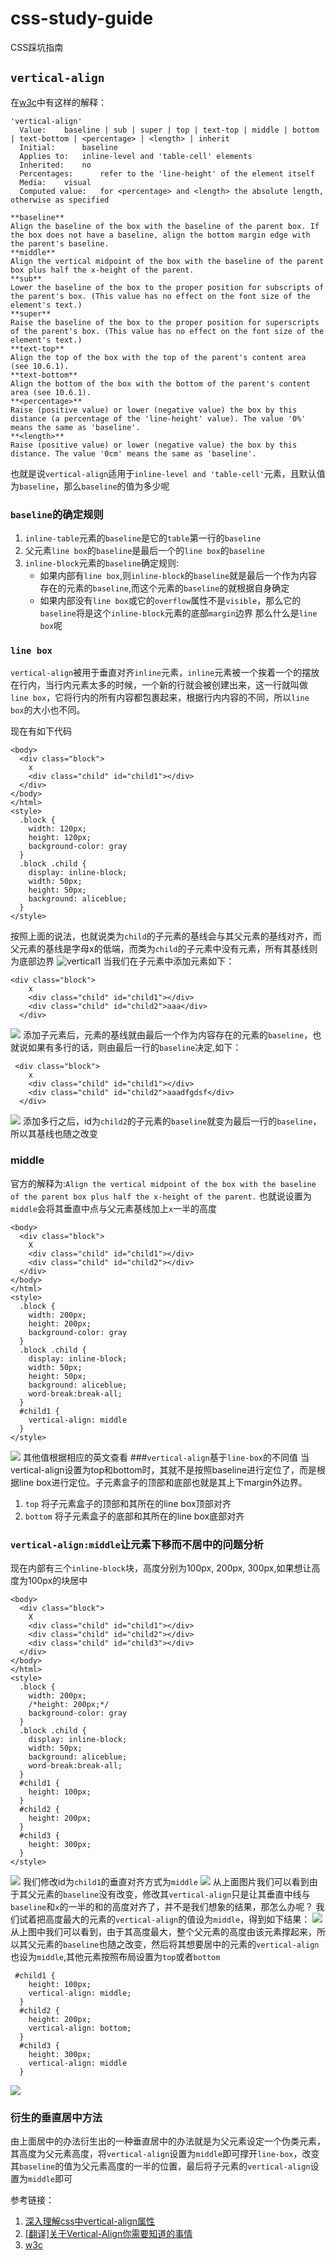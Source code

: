 # css-study-guide
CSS踩坑指南
 ## `vertical-align`
在[w3c](https://www.w3.org/TR/CSS21/visudet.html#propdef-vertical-align)中有这样的解释：
```
'vertical-align'
  Value:  	baseline | sub | super | top | text-top | middle | bottom | text-bottom | <percentage> | <length> | inherit
  Initial:  	baseline
  Applies to:  	inline-level and 'table-cell' elements
  Inherited:  	no
  Percentages:  	refer to the 'line-height' of the element itself
  Media:  	visual
  Computed value:  	for <percentage> and <length> the absolute length, otherwise as specified

**baseline**
Align the baseline of the box with the baseline of the parent box. If the box does not have a baseline, align the bottom margin edge with the parent's baseline.
**middle**
Align the vertical midpoint of the box with the baseline of the parent box plus half the x-height of the parent.
**sub**
Lower the baseline of the box to the proper position for subscripts of the parent's box. (This value has no effect on the font size of the element's text.)
**super**
Raise the baseline of the box to the proper position for superscripts of the parent's box. (This value has no effect on the font size of the element's text.)
**text-top**
Align the top of the box with the top of the parent's content area (see 10.6.1).
**text-bottom**
Align the bottom of the box with the bottom of the parent's content area (see 10.6.1).
**<percentage>**
Raise (positive value) or lower (negative value) the box by this distance (a percentage of the 'line-height' value). The value '0%' means the same as 'baseline'.
**<length>**
Raise (positive value) or lower (negative value) the box by this distance. The value '0cm' means the same as 'baseline'.

```
也就是说`vertical-align`适用于`inline-level and 'table-cell'`元素，且默认值为`baseline`，那么`baseline`的值为多少呢
 ### `baseline`的确定规则
 1. `inline-table`元素的`baseline`是它的`table`第一行的`baseline`
 2. 父元素`line box`的`baseline`是最后一个的`line box`的`baseline`
 3. `inline-block`元素的`baseline`确定规则:
    - 如果内部有`line box`,则`inline-block`的`baseline`就是最后一个作为内容存在的元素的`baseline`,而这个元素的`baseline`的就根据自身确定
    - 如果内部没有`line box`或它的`overflow`属性不是`visible`，那么它的`baseline`将是这个`inline-block`元素的底部`margin`边界
  那么什么是`line box`呢
  ### `line box`
  `vertical-align`被用于垂直对齐`inline`元素，`inline`元素被一个挨着一个的摆放在行内，当行内元素太多的时候，一个新的行就会被创建出来，这一行就叫做`line box`，它将行内的所有内容都包裹起来，根据行内内容的不同，所以`line box`的大小也不同。

  现在有如下代码
  ```
  <body>
    <div class="block">
      x
      <div class="child" id="child1"></div>
    </div>
  </body>
  </html>
  <style>
    .block {
      width: 120px;
      height: 120px;
      background-color: gray
    }
    .block .child {
      display: inline-block;
      width: 50px;
      height: 50px;
      background: aliceblue;
    }
  </style>
  ```
  按照上面的说法，也就说类为`child`的子元素的基线会与其父元素的基线对齐，而父元素的基线是字母x的低端，而类为`child`的子元素中没有元素，所有其基线则为底部边界
  ![vertical1](https://github.com/MyDAIDAI/css-study-guide/blob/vertical-align/vertical-align/vertical1.png)
  当我们在子元素中添加元素如下：
  ```
  <div class="block">
      x
      <div class="child" id="child1"></div>
      <div class="child" id="child2">aaa</div>
    </div>
  ```
 ![](https://github.com/MyDAIDAI/css-study-guide/blob/vertical-align/vertical-align/vertical2.png)
  添加子元素后，元素的基线就由最后一个作为内容存在的元素的`baseline`，也就说如果有多行的话，则由最后一行的`baseline`决定,如下：
  ```
   <div class="block">
      x
      <div class="child" id="child1"></div>
      <div class="child" id="child2">aaadfgdsf</div>
    </div>
  ```
 ![](https://github.com/MyDAIDAI/css-study-guide/blob/vertical-align/vertical-align/vertical3.png)
  添加多行之后，id为`child2`的子元素的`baseline`就变为最后一行的`baseline`，所以其基线也随之改变
  ### middle
  官方的解释为:`Align the vertical midpoint of the box with the baseline of the parent box plus half the x-height of the parent.`
  也就说设置为`middle`会将其垂直中点与父元素基线加上`x`一半的高度
  ```
  <body>
    <div class="block">
      X
      <div class="child" id="child1"></div>
      <div class="child" id="child2"></div>
    </div>
  </body>
  </html>
  <style>
    .block {
      width: 200px;
      height: 200px;
      background-color: gray
    }
    .block .child {
      display: inline-block;
      width: 50px;
      height: 50px;
      background: aliceblue;
      word-break:break-all;
    }
    #child1 {
      vertical-align: middle
    }
  </style>
  ```
  ![](https://github.com/MyDAIDAI/css-study-guide/blob/vertical-align/vertical-align/vertical4.png)
  其他值根据相应的英文查看
  ###`vertical-align`基于`line-box`的不同值
  当vertical-align设置为top和bottom时，其就不是按照baseline进行定位了，而是根据line box进行定位。子元素盒子的顶部和底部也就是其上下margin外边界。
  1. `top`
    将子元素盒子的顶部和其所在的line box顶部对齐
  2. `bottom`
    将子元素盒子的底部和其所在的line box底部对齐
  ### `vertical-align:middle`让元素下移而不居中的问题分析
  现在内部有三个`inline-block`块，高度分别为100px, 200px, 300px,如果想让高度为100px的块居中
  ```
  <body>
    <div class="block">
      X
      <div class="child" id="child1"></div>
      <div class="child" id="child2"></div>
      <div class="child" id="child3"></div>
    </div>
  </body>
  </html>
  <style>
    .block {
      width: 200px;
      /*height: 200px;*/
      background-color: gray
    }
    .block .child {
      display: inline-block;
      width: 50px;
      background: aliceblue;
      word-break:break-all;
    }
    #child1 {
      height: 100px;
    }
    #child2 {
      height: 200px;
    }
    #child3 {
      height: 300px;
    }
  </style>
  ```
  ![](https://github.com/MyDAIDAI/css-study-guide/blob/vertical-align/vertical-align/vertical5.png)
  我们修改id为`child1`的垂直对齐方式为`middle`
  ![](https://github.com/MyDAIDAI/css-study-guide/blob/vertical-align/vertical-align/vertical6.png)
  从上面图片我们可以看到由于其父元素的`baseline`没有改变，修改其`vertical-align`只是让其垂直中线与`baseline`和`x`的一半的和的高度对齐了，并不是我们想象的结果，那怎么办呢？
  我们试着把高度最大的元素的`vertical-align`的值设为`middle`，得到如下结果：
  ![](https://github.com/MyDAIDAI/css-study-guide/blob/vertical-align/vertical-align/vertical7.png)
  从上图中我们可以看到，由于其高度最大，整个父元素的高度由该元素撑起来，所以其父元素的`baseline`也随之改变，然后将其想要居中的元素的`vertical-align`也设为`middle`,其他元素按照布局设置为`top`或者`bottom`
  ```
   #child1 {
      height: 100px;
      vertical-align: middle;
    }
    #child2 {
      height: 200px;
      vertical-align: bottom;
    }
    #child3 {
      height: 300px;
      vertical-align: middle
    }
  ```
  ![](https://github.com/MyDAIDAI/css-study-guide/blob/vertical-align/vertical-align/vertical8.png)
  ### 衍生的垂直居中方法
  由上面居中的办法衍生出的一种垂直居中的办法就是为父元素设定一个伪类元素，其高度为父元素高度，将`vertical-align`设置为`middle`即可撑开`line-box`，改变其`baseline`的值为父元素高度的一半的位置，最后将子元素的`vertical-align`设置为`middle`即可

  参考链接：
  1. [深入理解css中vertical-align属性](https://www.cnblogs.com/starof/p/4512284.html?utm_source=tuicool&utm_medium=referral)
  2. [[翻译]关于Vertical-Align你需要知道的事情](https://segmentfault.com/a/1190000002668492)
  3. [w3c](https://www.w3.org/TR/CSS21/visudet.html#propdef-vertical-align)


